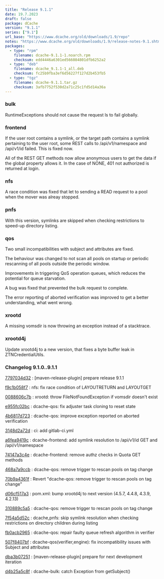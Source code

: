 ```yaml
---
title: "Release 9.1.1"
date: 19.7.2023
draft: false
package: dCache
version: "9.1.1"
series: ["9.1"]
url_base: "https://www.dcache.org/old/downloads/1.9/repo"
notes: "https://www.dcache.org/old/downloads/1.9/release-notes-9.1.shtml"
packages:
  - type: "rpm"
    filename: dcache-9.1.1-1.noarch.rpm
    checksum: edd4446a6301ed566084801dfb6252a2
  - type: "deb"
    filename: dcache_9.1.1-1_all.deb
    checksum: fc25b9fba3ef6d56227f127d2b453fb5
  - type: "tgz"
    filename: dcache-9.1.1.tar.gz
    checksum: 3afb7752f530d2a71c25c1fd5d14a36a
---
```


### bulk

RuntimeExceptions should not cause the request ls to fail globally.

### frontend

If the user root contains a symlink, or the target path contains a symlink pertaining
to the user root, some REST calls to /api/v1/namespace and /api/v1/id failed. This is fixed now.

All of the REST GET methods now allow anonymous
users to get the data if the global property
allows it. In the case of NONE, 401 not authorized
is returned at login.

### nfs

A race condition was fixed that let to sending a READ request to a pool when the mover was alreay stopped.

### pnfs

With this version, symlinks are skipped when checking restrictions to speed-up directory listing.

### qos

Two small incompatibilities with subject and attributes are fixed.

The behaviour was changed to not scan all pools on startup or periodic rescanning of all pools outside
the periodic window.

Improvements in triggering QoS operation queues, which reduces the potential for queue starvation.

A bug was fixed that prevented the bulk request to complete.

The error reporting of aborted verification was improved to get a better understanding, what went wrong.

### xrootd

A missing vomsdir is now throwing an exception instead of a stacktrace.

### xrootd4j

Update xrootd4j to a new version, that fixes a byte buffer leak in ZTNCredentialUtils.


### Changelog 9.1.0..9.1.1

<!-- git log 9.1.0..9.1.1 -no-merges -format='[%h](https://github.com/dcache/dcache/commit/%H)%n:   %s%n' -->

[7797034d32](https://github.com/dcache/dcache/commit/7797034d32b9521ccabaf37d8621b12045e395ec)
:   [maven-release-plugin] prepare release 9.1.1

[f9c1b058f7](https://github.com/dcache/dcache/commit/f9c1b058f76b0d21d796c2cb00a4cf4d5ed9adf9)
:   nfs: fix race condition of LAYOUTRETURN and LAYOUTGET

[0088606c7b](https://github.com/dcache/dcache/commit/0088606c7b35b48650291534639e75d23da7b86e)
:   xrootd: throw FileNotFoundException if vomsdir doesn't exist

[e955fc02bc](https://github.com/dcache/dcache/commit/e955fc02bcee2472c75b6f651c8d33b604200b84)
:   dcache-qos: fix adjuster task cloning to reset state

[4b6817d723](https://github.com/dcache/dcache/commit/4b6817d72387bfcd067ce7babe042de20f605a0b)
:   dcache-qos:  improve exception reported on aborted verification

[3148d2a72d](https://github.com/dcache/dcache/commit/3148d2a72d577067b3b1002aa371d29498288785)
:   ci: add gitlab-ci.yml

[a6fea9419c](https://github.com/dcache/dcache/commit/a6fea9419cd71726af2648d385de500c83f698d5)
:   dcache-frontend: add symlink resolution to /api/v1/id GET and /api/v1/namespace

[74147a3c4e](https://github.com/dcache/dcache/commit/74147a3c4e97922c4e1d7f13c0fcf1177b0b5f1d)
:   dcache-frontend:  remove authz checks in Quota GET methods

[468a7a9ccb](https://github.com/dcache/dcache/commit/468a7a9ccb630a7c787fe2fdc7b48deba36d1dc6)
:       dcache-qos: remove trigger to rescan pools on tag change

[70b9a4361f](https://github.com/dcache/dcache/commit/70b9a4361feab3aae3149295714dfe790b5f3629)
:   Revert "dcache-qos: remove trigger to rescan pools on tag change"

[d06cf517a3](https://github.com/dcache/dcache/commit/d06cf517a3a22fa8969bbe59f97f9bfe23bd9bac)
:   pom.xml: bump xrootd4j to next version (4.5.7, 4.4.8, 4.3.9, 4.2.13)

[310889c5a5](https://github.com/dcache/dcache/commit/310889c5a5e4fa61616f6f600377ba6dc7e61b0d)
:   dcache-qos: remove trigger to rescan pools on tag change

[7f54a5d52c](https://github.com/dcache/dcache/commit/7f54a5d52ce8ba71b2cc1a0db796c0b875603c49)
:   dcache,pnfs:  skip symlink resolution when checking restrictions on directory children during listing

[fb0acb2965](https://github.com/dcache/dcache/commit/fb0acb29655fad87c1fec925d6bebc1499c2681f)
:   dcache-qos:  repair faulty queue refresh algorithm in verifier

[507f8407bf](https://github.com/dcache/dcache/commit/507f8407bf39a42cb923910218e87b95a60c7267)
:   dcache-qos(verifier,engine): fix incompatibility issues with Subject and attributes

[dba3b07251](https://github.com/dcache/dcache/commit/dba3b07251d47ab87a2ac830fca1805976c5d779)
:   [maven-release-plugin] prepare for next development iteration

[d4b25a5c8f](https://github.com/dcache/dcache/commit/d4b25a5c8f91888266d4d1b5ec3c088a077953b0)
:   dcache-bulk:  catch Exception from getSubject()

